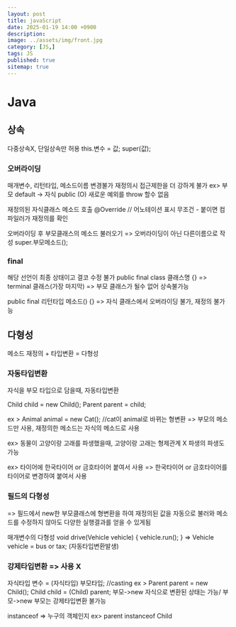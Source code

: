 ```yaml
---
layout: post
title: javaScript
date: 2025-01-19 14:00 +0900
description: 
image: ../assets/img/front.jpg
category: [JS,]
tags: JS
published: true
sitemap: true
---
```


# Java

## 상속
다중상속X, 단일상속만 허용
this.변수 = 값; super(값); 

### 오버라이딩
매개변수, 리턴타입, 메소드이름 변경불가
재정의시 접근제한을 더 강하게 불가 ex> 부모 default -> 자식 public (O)
새로운 예외를 throw 할수 없음

재정의된 자식클래스 메소드 호출
@Override // 어노테이션 표시 무조건 - 붙이면 컴파일러가 재정의를 확인

오버라이딩 후 부모클래스의 메소드 불러오기 => 오버라이딩이 아닌 다른이름으로 작성
super.부모메소드();

### final
해당 선언이 최종 상태이고 결코 수정 불가
public final class 클래스명 {} => terminal 클래스(가장 마지막)
=> 부모 클래스가 될수 없어 상속불가능

public final 리턴타입 메소드() {}
=> 자식 클래스에서 오버라이딩 불가, 재정의 불가능

## 다형성
메소드 재정의 + 타입변환 = 다형성
### 자동타입변환
자식을 부모 타입으로 담을때, 자동타입변환

Child child = new Child();
Parent parent = child;

ex > Animal animal = new Cat(); //cat이 animal로 바뀌는 형변환
=> 부모의 메소드만 사용, 재정의한 메소드는 자식의 메소드로 사용

ex> 동물이 고양이랑 고래를 파생했을때, 고양이랑 고래는 형제관계 X
파생의 파생도 가능

ex> 타이어에 한국타이어 or 금호타이어 붙여서 사용 
=> 한국타이어 or 금호타이어를 타이어로 변경하여 붙여서 사용

### 필드의 다형성
=> 필드에서 new한 부모클래스에 형변환을 하여 재정의된 값을 자동으로 불러와 메소드를 수정하지 않아도 다양한 실행결과를 얻을 수 있게됨

매개변수의 다형성
void drive(Vehicle vehicle) {
    vehicle.run();
} =>  Vehicle vehicle = bus or tax; (자동타입변환발생)

### 강제타입변환 => 사용 X
자식타입 변수 = (자식타입) 부모타입; //casting
ex >  Parent parent = new Child();
    Child child = (Child) parent;
부모->new 자식으로 변환된 상태는 가능/ 부모->new 부모는 강제타입변환 불가능

instanceof => 누구의 객체인지
ex> parent instanceof Child



